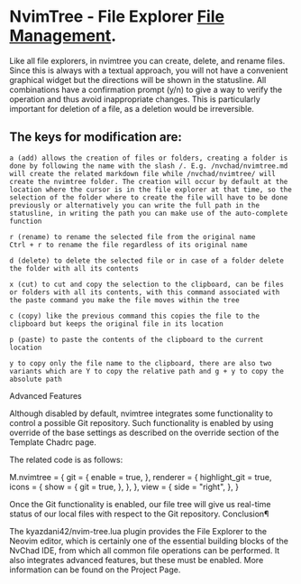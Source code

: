 # NvimTree - File Explorer [File Management](https://docs.rockylinux.org/books/nvchad/nvchad_ui/nvimtree/).

Like all file explorers, in nvimtree you can create, delete, and rename files. Since this is always with a textual approach, you will not have a convenient graphical widget but the directions will be shown in the statusline. All combinations have a confirmation prompt (y/n) to give a way to verify the operation and thus avoid inappropriate changes. This is particularly important for deletion of a file, as a deletion would be irreversible.

## The keys for modification are:

    a (add) allows the creation of files or folders, creating a folder is done by following the name with the slash /. E.g. /nvchad/nvimtree.md will create the related markdown file while /nvchad/nvimtree/ will create the nvimtree folder. The creation will occur by default at the location where the cursor is in the file explorer at that time, so the selection of the folder where to create the file will have to be done previously or alternatively you can write the full path in the statusline, in writing the path you can make use of the auto-complete function
    
    r (rename) to rename the selected file from the original name
    Ctrl + r to rename the file regardless of its original name
    
    d (delete) to delete the selected file or in case of a folder delete the folder with all its contents
    
    x (cut) to cut and copy the selection to the clipboard, can be files or folders with all its contents, with this command associated with the paste command you make the file moves within the tree
    
    c (copy) like the previous command this copies the file to the clipboard but keeps the original file in its location
    
    p (paste) to paste the contents of the clipboard to the current location
    
    y to copy only the file name to the clipboard, there are also two variants which are Y to copy the relative path and g + y to copy the absolute path

Advanced Features

Although disabled by default, nvimtree integrates some functionality to control a possible Git repository. Such functionality is enabled by using override of the base settings as described on the override section of the Template Chadrc page.

The related code is as follows:

M.nvimtree = {
  git = {
    enable = true,
  },
  renderer = {
    highlight_git = true,
    icons = {
      show = {
        git = true,
      },
    },
  },
  view = {
    side = "right",
  },
}

Once the Git functionality is enabled, our file tree will give us real-time status of our local files with respect to the Git repository.
Conclusion¶

The kyazdani42/nvim-tree.lua plugin provides the File Explorer to the Neovim editor, which is certainly one of the essential building blocks of the NvChad IDE, from which all common file operations can be performed. It also integrates advanced features, but these must be enabled. More information can be found on the Project Page.
